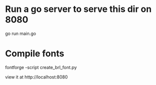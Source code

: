# Run a go server to serve this dir on 8080

go run main.go

# Compile fonts

fontforge -script create\_brl\_font.py

view it at http://localhost:8080
